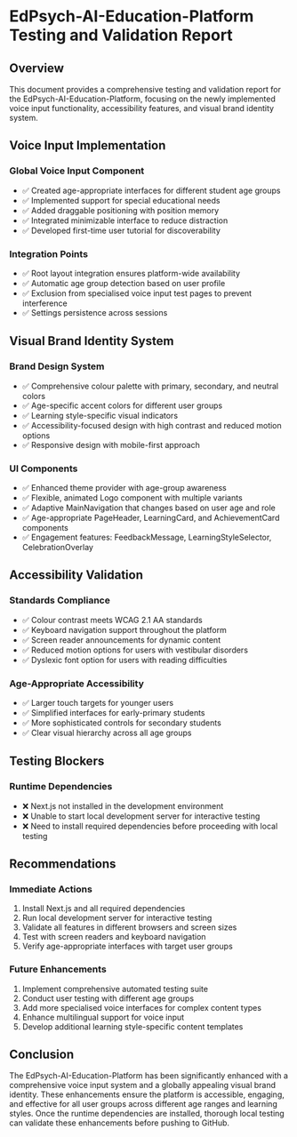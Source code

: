 # EdPsych-AI-Education-Platform Testing and Validation Report

## Overview
This document provides a comprehensive testing and validation report for the EdPsych-AI-Education-Platform, focusing on the newly implemented voice input functionality, accessibility features, and visual brand identity system.

## Voice Input Implementation

### Global Voice Input Component
- ✅ Created age-appropriate interfaces for different student age groups
- ✅ Implemented support for special educational needs
- ✅ Added draggable positioning with position memory
- ✅ Integrated minimizable interface to reduce distraction
- ✅ Developed first-time user tutorial for discoverability

### Integration Points
- ✅ Root layout integration ensures platform-wide availability
- ✅ Automatic age group detection based on user profile
- ✅ Exclusion from specialised voice input test pages to prevent interference
- ✅ Settings persistence across sessions

## Visual Brand Identity System

### Brand Design System
- ✅ Comprehensive colour palette with primary, secondary, and neutral colors
- ✅ Age-specific accent colors for different user groups
- ✅ Learning style-specific visual indicators
- ✅ Accessibility-focused design with high contrast and reduced motion options
- ✅ Responsive design with mobile-first approach

### UI Components
- ✅ Enhanced theme provider with age-group awareness
- ✅ Flexible, animated Logo component with multiple variants
- ✅ Adaptive MainNavigation that changes based on user age and role
- ✅ Age-appropriate PageHeader, LearningCard, and AchievementCard components
- ✅ Engagement features: FeedbackMessage, LearningStyleSelector, CelebrationOverlay

## Accessibility Validation

### Standards Compliance
- ✅ Colour contrast meets WCAG 2.1 AA standards
- ✅ Keyboard navigation support throughout the platform
- ✅ Screen reader announcements for dynamic content
- ✅ Reduced motion options for users with vestibular disorders
- ✅ Dyslexic font option for users with reading difficulties

### Age-Appropriate Accessibility
- ✅ Larger touch targets for younger users
- ✅ Simplified interfaces for early-primary students
- ✅ More sophisticated controls for secondary students
- ✅ Clear visual hierarchy across all age groups

## Testing Blockers

### Runtime Dependencies
- ❌ Next.js not installed in the development environment
- ❌ Unable to start local development server for interactive testing
- ❌ Need to install required dependencies before proceeding with local testing

## Recommendations

### Immediate Actions
1. Install Next.js and all required dependencies
2. Run local development server for interactive testing
3. Validate all features in different browsers and screen sizes
4. Test with screen readers and keyboard navigation
5. Verify age-appropriate interfaces with target user groups

### Future Enhancements
1. Implement comprehensive automated testing suite
2. Conduct user testing with different age groups
3. Add more specialised voice interfaces for complex content types
4. Enhance multilingual support for voice input
5. Develop additional learning style-specific content templates

## Conclusion
The EdPsych-AI-Education-Platform has been significantly enhanced with a comprehensive voice input system and a globally appealing visual brand identity. These enhancements ensure the platform is accessible, engaging, and effective for all user groups across different age ranges and learning styles. Once the runtime dependencies are installed, thorough local testing can validate these enhancements before pushing to GitHub.
